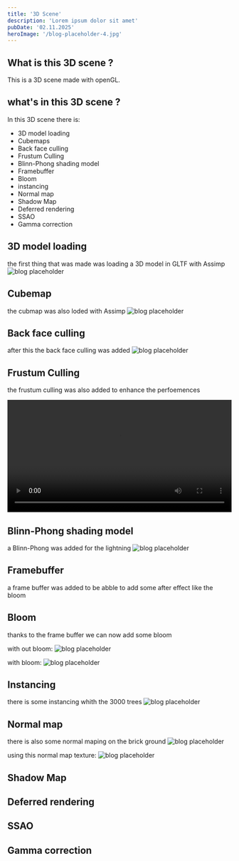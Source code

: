 ```yaml
---
title: '3D Scene'
description: 'Lorem ipsum dolor sit amet'
pubDate: '02.11.2025'
heroImage: '/blog-placeholder-4.jpg'
---
```


## What is this 3D scene ?

This is a 3D scene made with openGL. 

## what's in this 3D scene ?

In this 3D scene there is:
- 3D model loading
- Cubemaps
- Back face culling
- Frustum Culling
- Blinn-Phong shading model
- Framebuffer
- Bloom
- instancing
- Normal map
- Shadow Map
- Deferred rendering
- SSAO
- Gamma correction

## 3D model loading

the first thing that was made was loading a 3D model in GLTF with Assimp 
![blog placeholder](/3Dloading.png)

## Cubemap

the cubmap was also loded with Assimp 
![blog placeholder](/cubemapModel.png)

## Back face culling

after this the back face culling was added 
![blog placeholder](/backFaceCull.png)

## Frustum Culling

the frustum culling was also added to enhance the perfoemences

<video controls style="width: 100%; height: auto;">
  <source src="/frustum.mp4" type="video/mp4">
  Votre navigateur ne supporte pas la lecture de vidéos.
</video>

## Blinn-Phong shading model

a Blinn-Phong was added for the lightning 
![blog placeholder](/Blinn-Phong.png)

## Framebuffer

a frame buffer was added to be abble to add some after effect like the bloom

## Bloom

thanks to the frame buffer we can now add some bloom

with out bloom:
![blog placeholder](/nb.png)

with bloom:
![blog placeholder](/yb.png)

## Instancing

there is some instancing whith the 3000 trees
![blog placeholder](/instancing.png)

## Normal map

there is also some normal maping on the brick ground
![blog placeholder](/normal.png)

using this normal map texture:
![blog placeholder](/brickwall_normal.jpg)




## Shadow Map


## Deferred rendering


## SSAO


## Gamma correction












